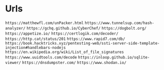 # Urls

`https://matthewfl.com/unPacker.html`
`https://www.tunnelsup.com/hash-analyzer/`
`https://gchq.github.io/CyberChef/`
`https://dogbolt.org/`
`https://appetize.io/`
`https://certlogik.com/decoder/`
`https://http.cat/status/201`
`https://www.rapid7.com/db/`
`https://book.hacktricks.xyz/pentesting-web/ssti-server-side-template-injection#handlebars-nodejs`
`https://en.wikipedia.org/wiki/List_of_file_signatures`
`https://www.uuidtools.com/decode`
`https://inloop.github.io/sqlite-viewer/`
`https://dnsdumpster.com/`
`https://www.shodan.io/`
